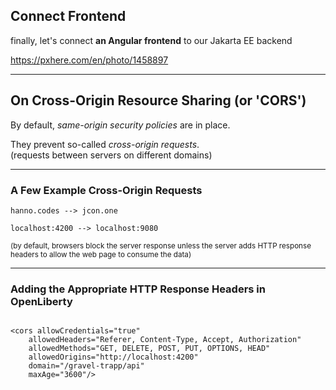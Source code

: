 <!-- .slide: data-background="img/background/binary-code.jpg" data-background-color="black" data-background-opacity="0.2" -->

## Connect Frontend

finally, let's connect **an Angular frontend**
to our Jakarta EE backend

<https://pxhere.com/en/photo/1458897> <!-- .element: class="attribution" -->

---

## On Cross-Origin Resource Sharing  <span class="fragment">(or 'CORS')</span>

<p class="fragment">
By default, <em>same-origin security policies</em> are in place. 
</p>

<p class="fragment">
They prevent so-called <em>cross-origin requests</em>. <br/>
(requests between servers on different domains)
<p>

---

### A Few Example Cross-Origin Requests

`hanno.codes --> jcon.one` <!-- .element: class="fragment" -->

`localhost:4200 --> localhost:9080` <!-- .element: class="fragment" -->

<small class="fragment">(by default, browsers block the server response unless the server adds HTTP response headers to allow the web page to consume the data)</small>

---

### Adding the Appropriate HTTP Response Headers in OpenLiberty
<pre class="fragment"><code class="xml" data-trim data-line-numbers="1-7|4">
&lt;cors allowCredentials=&quot;true&quot;
    allowedHeaders=&quot;Referer, Content-Type, Accept, Authorization&quot; 
    allowedMethods=&quot;GET, DELETE, POST, PUT, OPTIONS, HEAD&quot; 
    allowedOrigins=&quot;http://localhost:4200&quot; 
    domain=&quot;/gravel-trapp/api&quot; 
    maxAge=&quot;3600&quot;/&gt;
</code></pre>
